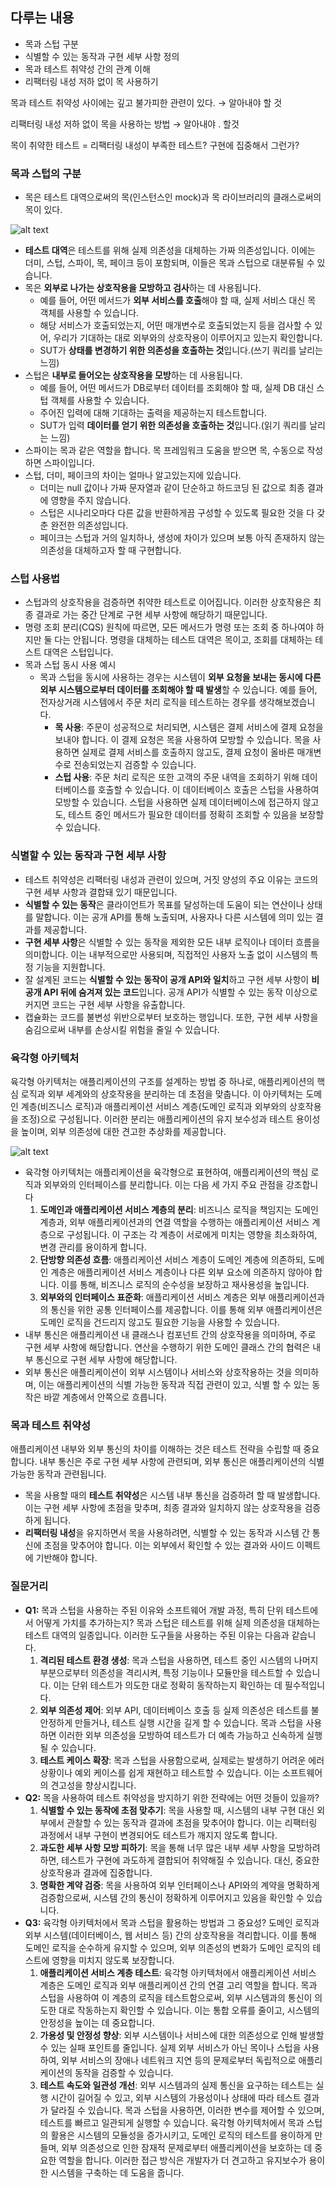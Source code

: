 ## 다루는 내용

- 목과 스텁 구분
- 식별할 수 있는 동작과 구현 세부 사항 정의
- 목과 테스트 취약성 간의 관계 이해
- 리팩터링 내성 저하 없이 목 사용하기

목과 테스트 취약성 사이에는 깊고 불가피한 관련이 있다. → 알아내야 할 것

리팩터링 내성 저하 없이 목을 사용하는 방법 → 알아내야 . 할것

목이 취약한 테스트 = 리팩터링 내성이 부족한 테스트? 구현에 집중해서 그런가?

### **목과 스텁의 구분**

- 목은 테스트 대역으로써의 목(인스턴스인 mock)과 목 라이브러리의 클래스로써의 목이 있다.

![alt text](imgs/image.png)

- **테스트 대역**은 테스트를 위해 실제 의존성을 대체하는 가짜 의존성입니다. 이에는 더미, 스텁, 스파이, 목, 페이크 등이 포함되며, 이들은 목과 스텁으로 대분류될 수 있습니다.
- 목은 **외부로 나가는 상호작용을 모방하고 검사**하는 데 사용됩니다.
  - 예를 들어, 어떤 메서드가 **외부 서비스를 호출**해야 할 때, 실제 서비스 대신 목 객체를 사용할 수 있습니다.
  - 해당 서비스가 호출되었는지, 어떤 매개변수로 호출되었는지 등을 검사할 수 있어, 우리가 기대하는 대로 외부와의 상호작용이 이루어지고 있는지 확인합니다.
  - SUT가 **상태를 변경하기 위한 의존성을 호출하는 것**입니다.(쓰기 쿼리를 날리는 느낌)
- 스텁은 **내부로 들어오는 상호작용을 모방**하는 데 사용됩니다.
  - 예를 들어, 어떤 메서드가 DB로부터 데이터를 조회해야 할 때, 실제 DB 대신 스텁 객체를 사용할 수 있습니다.
  - 주어진 입력에 대해 기대하는 출력을 제공하는지 테스트합니다.
  - SUT가 입력 **데이터를 얻기 위한 의존성을 호출하는 것**입니다.(읽기 쿼리를 날리는 느낌)
- 스파이는 목과 같은 역할을 합니다. 목 프레임워크 도움을 받으면 목, 수동으로 작성하면 스파이입니다.
- 스텁, 더미, 페이크의 차이는 얼마나 알고있는지에 있습니다.
  - 더미는 null 값이나 가짜 문자열과 같이 단순하고 하드코딩 된 값으로 최종 결과에 영향을 주지 않습니다.
  - 스텁은 시나리오마다 다른 값을 반환하게끔 구성할 수 있도록 필요한 것을 다 갖춘 완전한 의존성입니다.
  - 페이크는 스텁과 거의 일치하나, 생성에 차이가 있으며 보통 아직 존재하지 않는 의존성을 대체하고자 할 때 구현합니다.

### 스텁 사용법

- 스텁과의 상호작용을 검증하면 취약한 테스트로 이어집니다. 이러한 상호작용은 최종 결과로 가는 중간 단계로 구현 세부 사항에 해당하기 때문입니다.
- 명령 조회 분리(CQS) 원칙에 따르면, 모든 메서드가 명령 또는 조회 중 하나여야 하지만 둘 다는 안됩니다. 명령을 대체하는 테스트 대역은 목이고, 조회를 대체하는 테스트 대역은 스텁입니다.
- 목과 스텁 동시 사용 예시
  - 목과 스텁을 동시에 사용하는 경우는 시스템이 **외부 요청을 보내는 동시에 다른 외부 시스템으로부터 데이터를 조회해야 할 때 발생**할 수 있습니다. 예를 들어, 전자상거래 시스템에서 주문 처리 로직을 테스트하는 경우를 생각해보겠습니다.
    - **목 사용**: 주문이 성공적으로 처리되면, 시스템은 결제 서비스에 결제 요청을 보내야 합니다. 이 결제 요청은 목을 사용하여 모방할 수 있습니다. 목을 사용하면 실제로 결제 서비스를 호출하지 않고도, 결제 요청이 올바른 매개변수로 전송되었는지 검증할 수 있습니다.
    - **스텁 사용**: 주문 처리 로직은 또한 고객의 주문 내역을 조회하기 위해 데이터베이스를 호출할 수 있습니다. 이 데이터베이스 호출은 스텁을 사용하여 모방할 수 있습니다. 스텁을 사용하면 실제 데이터베이스에 접근하지 않고도, 테스트 중인 메서드가 필요한 데이터를 정확히 조회할 수 있음을 보장할 수 있습니다.

### **식별할 수 있는 동작과 구현 세부 사항**

- 테스트 취약성은 리팩터링 내성과 관련이 있으며, 거짓 양성의 주요 이유는 코드의 구현 세부 사항과 결합돼 있기 때문입니다.
- **식별할 수 있는 동작**은 클라이언트가 목표를 달성하는데 도움이 되는 연산이나 상태를 말합니다. 이는 공개 API를 통해 노출되며, 사용자나 다른 시스템에 의미 있는 결과를 제공합니다.
- **구현 세부 사항**은 식별할 수 있는 동작을 제외한 모든 내부 로직이나 데이터 흐름을 의미합니다. 이는 내부적으로만 사용되며, 직접적인 사용자 노출 없이 시스템의 특정 기능을 지원합니다.
- 잘 설계된 코드는 **식별할 수 있는 동작이 공개 API와 일치**하고 구현 세부 사항이 **비공개 API 뒤에 숨겨져 있는 코드**입니다. 공개 API가 식별할 수 있는 동작 이상으로 커지면 코드는 구현 세부 사항을 유출합니다.
- 캡슐화는 코드를 불변성 위반으로부터 보호하는 행입니다. 또한, 구현 세부 사항을 숨김으로써 내부를 손상시킬 위험을 줄일 수 있습니다.

### 육각형 아키텍처

육각형 아키텍처는 애플리케이션의 구조를 설계하는 방법 중 하나로, 애플리케이션의 핵심 로직과 외부 세계와의 상호작용을 분리하는 데 초점을 맞춥니다. 이 아키텍처는 도메인 계층(비즈니스 로직)과 애플리케이션 서비스 계층(도메인 로직과 외부와의 상호작용을 조정)으로 구성됩니다. 이러한 분리는 애플리케이션의 유지 보수성과 테스트 용이성을 높이며, 외부 의존성에 대한 견고한 추상화를 제공합니다.

![alt text](imgs/image2.png)

- 육각형 아키텍처는 애플리케이션을 육각형으로 표현하여, 애플리케이션의 핵심 로직과 외부와의 인터페이스를 분리합니다. 이는 다음 세 가지 주요 관점을 강조합니다
  1. **도메인과 애플리케이션 서비스 계층의 분리**: 비즈니스 로직을 책임지는 도메인 계층과, 외부 애플리케이션과의 연결 역할을 수행하는 애플리케이션 서비스 계층으로 구성됩니다. 이 구조는 각 계층이 서로에게 미치는 영향을 최소화하여, 변경 관리를 용이하게 합니다.
  2. **단방향 의존성 흐름**: 애플리케이션 서비스 계층이 도메인 계층에 의존하되, 도메인 계층은 애플리케이션 서비스 계층이나 다른 외부 요소에 의존하지 않아야 합니다. 이를 통해, 비즈니스 로직의 순수성을 보장하고 재사용성을 높입니다.
  3. **외부와의 인터페이스 표준화**: 애플리케이션 서비스 계층은 외부 애플리케이션과의 통신을 위한 공통 인터페이스를 제공합니다. 이를 통해 외부 애플리케이션은 도메인 로직을 건드리지 않고도 필요한 기능을 사용할 수 있습니다.
- 내부 통신은 애플리케이션 내 클래스나 컴포넌트 간의 상호작용을 의미하며, 주로 구현 세부 사항에 해당합니다. 연산을 수행하기 위한 도메인 클래스 간의 협력은 내부 통신으로 구현 세부 사항에 해당합니다.
- 외부 통신은 애플리케이션이 외부 시스템이나 서비스와 상호작용하는 것을 의미하며, 이는 애플리케이션의 식별 가능한 동작과 직접 관련이 있고, 식별 할 수 있는 동작은 바깥 계층에서 안쪽으로 흐릅니다.

### **목과 테스트 취약성**

애플리케이션 내부와 외부 통신의 차이를 이해하는 것은 테스트 전략을 수립할 때 중요합니다. 내부 통신은 주로 구현 세부 사항에 관련되며, 외부 통신은 애플리케이션의 식별 가능한 동작과 관련됩니다.

- 목을 사용할 때의 **테스트 취약성**은 시스템 내부 통신을 검증하려 할 때 발생합니다. 이는 구현 세부 사항에 초점을 맞추며, 최종 결과와 일치하지 않는 상호작용을 검증하게 됩니다.
- **리팩터링 내성**을 유지하면서 목을 사용하려면, 식별할 수 있는 동작과 시스템 간 통신에 초점을 맞추어야 합니다. 이는 외부에서 확인할 수 있는 결과와 사이드 이펙트에 기반해야 합니다.

### 질문거리

- **Q1:** 목과 스텁을 사용하는 주된 이유와 소프트웨어 개발 과정, 특히 단위 테스트에서 어떻게 가치를 추가하는지?
  목과 스텁은 테스트를 위해 실제 의존성을 대체하는 테스트 대역의 일종입니다. 이러한 도구들을 사용하는 주된 이유는 다음과 같습니다.
  1. **격리된 테스트 환경 생성**: 목과 스텁을 사용하면, 테스트 중인 시스템의 나머지 부분으로부터 의존성을 격리시켜, 특정 기능이나 모듈만을 테스트할 수 있습니다. 이는 단위 테스트가 의도한 대로 정확히 동작하는지 확인하는 데 필수적입니다.
  2. **외부 의존성 제어**: 외부 API, 데이터베이스 호출 등 실제 의존성은 테스트를 불안정하게 만들거나, 테스트 실행 시간을 길게 할 수 있습니다. 목과 스텁을 사용하면 이러한 외부 의존성을 모방하여 테스트가 더 예측 가능하고 신속하게 실행될 수 있습니다.
  3. **테스트 케이스 확장**: 목과 스텁을 사용함으로써, 실제로는 발생하기 어려운 에러 상황이나 예외 케이스를 쉽게 재현하고 테스트할 수 있습니다. 이는 소프트웨어의 견고성을 향상시킵니다.
- **Q2:** 목을 사용하여 테스트 취약성을 방지하기 위한 전략에는 어떤 것들이 있을까?
  1. **식별할 수 있는 동작에 초점 맞추기**: 목을 사용할 때, 시스템의 내부 구현 대신 외부에서 관찰할 수 있는 동작과 결과에 초점을 맞추어야 합니다. 이는 리팩터링 과정에서 내부 구현이 변경되어도 테스트가 깨지지 않도록 합니다.
  2. **과도한 세부 사항 모방 피하기**: 목을 통해 너무 많은 내부 세부 사항을 모방하려 하면, 테스트가 구현에 과도하게 결합되어 취약해질 수 있습니다. 대신, 중요한 상호작용과 결과에 집중합니다.
  3. **명확한 계약 검증**: 목을 사용하여 외부 인터페이스나 API와의 계약을 명확하게 검증함으로써, 시스템 간의 통신이 정확하게 이루어지고 있음을 확인할 수 있습니다.
- **Q3:** 육각형 아키텍처에서 목과 스텁을 활용하는 방법과 그 중요성?
  도메인 로직과 외부 시스템(데이터베이스, 웹 서비스 등) 간의 상호작용을 격리합니다. 이를 통해 도메인 로직을 순수하게 유지할 수 있으며, 외부 의존성의 변화가 도메인 로직의 테스트에 영향을 미치지 않도록 보장합니다.
  1. **애플리케이션 서비스 계층 테스트**: 육각형 아키텍처에서 애플리케이션 서비스 계층은 도메인 로직과 외부 애플리케이션 간의 연결 고리 역할을 합니다. 목과 스텁을 사용하여 이 계층의 로직을 테스트함으로써, 외부 시스템과의 통신이 의도한 대로 작동하는지 확인할 수 있습니다. 이는 통합 오류를 줄이고, 시스템의 안정성을 높이는 데 중요합니다.
  2. **가용성 및 안정성 향상**: 외부 시스템이나 서비스에 대한 의존성으로 인해 발생할 수 있는 실패 포인트를 줄입니다. 실제 외부 서비스가 아닌 목이나 스텁을 사용하여, 외부 서비스의 장애나 네트워크 지연 등의 문제로부터 독립적으로 애플리케이션의 동작을 검증할 수 있습니다.
  3. **테스트 속도와 일관성 개선**: 외부 시스템과의 실제 통신을 요구하는 테스트는 실행 시간이 길어질 수 있고, 외부 시스템의 가용성이나 상태에 따라 테스트 결과가 달라질 수 있습니다. 목과 스텁을 사용하면, 이러한 변수를 제어할 수 있으며, 테스트를 빠르고 일관되게 실행할 수 있습니다.
     육각형 아키텍처에서 목과 스텁의 활용은 시스템의 모듈성을 증가시키고, 도메인 로직의 테스트를 용이하게 만들며, 외부 의존성으로 인한 잠재적 문제로부터 애플리케이션을 보호하는 데 중요한 역할을 합니다. 이러한 접근 방식은 개발자가 더 견고하고 유지보수가 용이한 시스템을 구축하는 데 도움을 줍니다.
